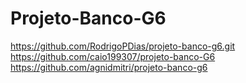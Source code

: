 # Projeto-Banco-G6
https://github.com/RodrigoPDias/projeto-banco-g6.git
https://github.com/caio199307/projeto-banco-G6
https://github.com/agnidmitri/projeto-banco-g6
